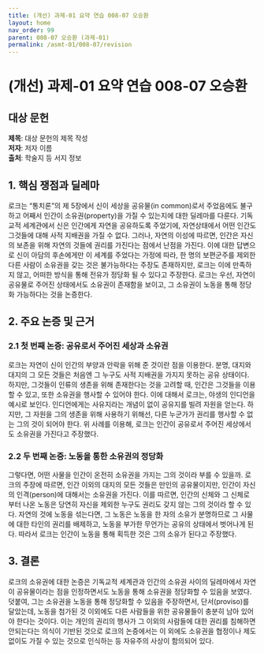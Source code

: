 ```yaml
---
title: (개선) 과제-01 요약 연습 008-07 오승환
layout: home
nav_order: 99
parent: 008-07 오승환 (과제-01)
permalink: /asmt-01/008-07/revision
---
```


# (개선) 과제-01 요약 연습 008-07 오승환 


## 대상 문헌
**제목**: 대상 문헌의 제목 작성  
**저자**: 저자 이름  
**출처**: 학술지 등 서지 정보  

## 1. 핵심 쟁점과 딜레마  
로크는 “통치론”의 제 5장에서 신이 세상을 공유물(in common)로서 주었음에도 불구하고 어째서 인간이 소유권(property)을 가질 수 있는지에 대한 딜레마를 다룬다. 기독교적 세계관에서 신은 인간에게 자연을 공유하도록 주었기에, 자연상태에서 어떤 인간도 그것들에 대해 사적 지배권을 가질 수 없다. 그러나, 자연의 이성에 따르면, 인간은 자신의 보존을 위해 자연의 것들에 권리를 가진다는 점에서 난점을 가진다. 이에 대한 답변으로 신이 아담의 후손에게만 이 세계를 주었다는 가정에 따라, 한 명의 보편군주를 제외한 다른 사람이 소유권을 갖는 것은 불가능하다는 주장도 존재하지만, 로크는 이에 만족하지 않고, 어떠한 방식을 통해 전유가 정당화 될 수 있다고 주장한다. 로크는 우선, 자연이 공유물로 주어진 상태에서도 소유권이 존재함을 보이고, 그 소유권이 노동을 통해 정당화 가능하다는 것을 논증한다.

## 2. 주요 논증 및 근거  

### 2.1 첫 번째 논증: 공유로서 주어진 세상과 소유권
로크는 자연이 신이 인간의 부양과 안락을 위해 준 것이란 점을 이용한다. 분명, 대지와 대지의 그 모든 것들은 처음엔 그 누구도 사적 지배권을 가지지 못하는 공유 상태이다. 하지만, 그것들이 인류의 생존을 위해 존재한다는 것을 고려할 때, 인간은 그것들을 이용할 수 있고, 또한 소유권을 행사할 수 있어야 한다. 이에 대해서 로크는, 야생의 인디언을 예시로 보인다. 인디언에게는 사유지라는 개념이 없이 공유지를 빌려 자원을 얻는다. 하지만, 그 자원을 그의 생존을 위해 사용하기 위해선, 다른 누군가가 권리를 행사할 수 없는 그의 것이 되어야 한다. 위 사례를 이용해, 로크는 인간이 공유로서 주어진 세상에서도 소유권을 가진다고 주장했다.

### 2.2 두 번째 논증: 노동을 통한 소유권의 정당화
그렇다면, 어떤 사물을 인간이 온전히 소유권을 가지는 그의 것이라 부를 수 있을까. 로크의 주장에 따르면, 인간 이외의 대지의 모든 것들은 만인의 공유물이지만, 인간이 자신의 인격(person)에 대해서는 소유권을 가진다. 이를 따르면, 인간의 신체와 그 신체로 부터 나온 노동은 당연히 자신을 제외한 누구도 권리도 갖지 않는 그의 것이라 할 수 있다. 자연의 것에 노동을 섞는다면, 그 노동은 노동을 한 자의 소유가 분명하므로 그 사물에 대한 타인의 권리를 배제하고, 노동을 부가한 무언가는 공유의 상태에서 벗어나게 된다. 따라서 로크는 인간이 노동을 통해 획득한 것은 그의 소유가 된다고 주장했다.


## 3. 결론  
로크의 소유권에 대한 논증은 기독교적 세계관과 인간의 소유권 사이의 딜레마에서 자연이 공유물이라는 점을 인정하면서도 노동을 통해 소유권을 정당화할 수 있음을 보였다. 덧붙여, 그는 소유권을 노동을 통해 정당화할 수 있음을 주장하면서, 단서(proviso)를 달았는데, 노동을 첨가된 것 이외에도 다른 사람들을 위한 공유물들이 충분히 남아 있어야 한다는 것이다. 이는 개인의 권리의 행사가 그 이외의 사람들에 대한 권리를 침해하면 안되는다는 의식이 기반된 것으로 로크의 논증에서는 이 외에도 소유권을 협정이나 제도 없이도 가질 수 있는 것으로 인식하는 등 자유주의 사상이 함의되어 있다.
